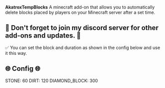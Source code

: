 **AkatroxTempBlocks** A minecraft add-on that allows you to automatically delete blocks placed by players on your Minecraft server after a set time.

<h2>📣 Don't forget to join my discord server for other add-ons and updates. 📣</h2>

✅ You can set the block and duration as shown in the config below and use it this way.

<h2>🌐 Config 🌐</h2>

STONE: 60
DIRT: 120
DIAMOND_BLOCK: 300
